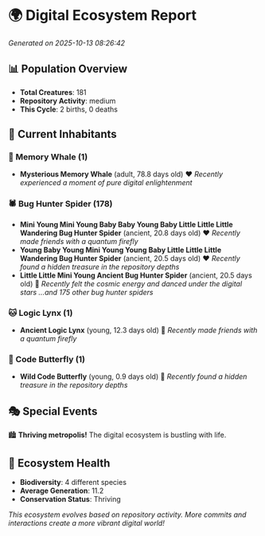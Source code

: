 # 🌍 Digital Ecosystem Report
*Generated on 2025-10-13 08:26:42*

## 📊 Population Overview
- **Total Creatures**: 181
- **Repository Activity**: medium
- **This Cycle**: 2 births, 0 deaths

## 👥 Current Inhabitants

### 🐋 Memory Whale (1)
- **Mysterious Memory Whale** (adult, 78.8 days old) ❤️
  *Recently experienced a moment of pure digital enlightenment*

### 🕷️ Bug Hunter Spider (178)
- **Mini Young Mini Young Baby Baby Young Baby Little Little Little Wandering Bug Hunter Spider** (ancient, 20.8 days old) ❤️
  *Recently made friends with a quantum firefly*
- **Young Baby Young Mini Young Young Baby Little Little Little Wandering Bug Hunter Spider** (ancient, 20.5 days old) ❤️
  *Recently found a hidden treasure in the repository depths*
- **Little Little Mini Young Ancient Bug Hunter Spider** (ancient, 20.5 days old) 💛
  *Recently felt the cosmic energy and danced under the digital stars*
  *...and 175 other bug hunter spiders*

### 🐱 Logic Lynx (1)
- **Ancient Logic Lynx** (young, 12.3 days old) 💚
  *Recently made friends with a quantum firefly*

### 🦋 Code Butterfly (1)
- **Wild Code Butterfly** (young, 0.9 days old) 💚
  *Recently found a hidden treasure in the repository depths*

## 🎭 Special Events

🏙️ **Thriving metropolis!** The digital ecosystem is bustling with life.

## 🔬 Ecosystem Health
- **Biodiversity**: 4 different species
- **Average Generation**: 11.2
- **Conservation Status**: Thriving

*This ecosystem evolves based on repository activity. More commits and interactions create a more vibrant digital world!*